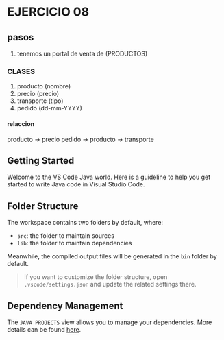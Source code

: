 
# EJERCICIO 08

## pasos
1. tenemos un portal de venta de (PRODUCTOS)
### CLASES
1. producto (nombre)
2. precio (precio)
3. transporte (tipo)
4. pedido (dd-mm-YYYY)
#### relaccion
producto -> precio
pedido -> producto -> transporte



## Getting Started

Welcome to the VS Code Java world. Here is a guideline to help you get started to write Java code in Visual Studio Code.

## Folder Structure

The workspace contains two folders by default, where:

- `src`: the folder to maintain sources
- `lib`: the folder to maintain dependencies

Meanwhile, the compiled output files will be generated in the `bin` folder by default.

> If you want to customize the folder structure, open `.vscode/settings.json` and update the related settings there.

## Dependency Management

The `JAVA PROJECTS` view allows you to manage your dependencies. More details can be found [here](https://github.com/microsoft/vscode-java-dependency#manage-dependencies).
